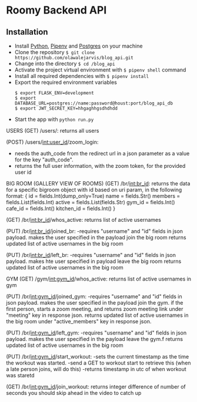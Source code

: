 # Roomy Backend API

## Installation
  - Install [Python](https://www.python.org/downloads/), [Pipenv](https://docs.pipenv.org/) and [Postgres](https://www.postgresql.org/) on your machine
  - Clone the repository `$ git clone https://github.com/olawalejarvis/blog_api.git`
  - Change into the directory `$ cd /blog_api`
  - Activate the project virtual environment with `$ pipenv shell` command
  - Install all required dependencies with `$ pipenv install`
  - Export the required environment variables
      ```
      $ export FLASK_ENV=development
      $ export DATABASE_URL=postgres://name:password@houst:port/blog_api_db
      $ export JWT_SECRET_KEY=hhgaghhgsdhdhdd
      ```
  - Start the app with `python run.py`


USERS
(GET) /users/:
returns all users

(POST) /users/<int:user_id>/zoom_login:
- needs the auth_code from the redirect url in a json parameter as a value for the key "auth_code".
- returns the full user information, with the zoom token, for the provided user id

BIG ROOM (GALLERY VIEW OF ROOMS)
(GET) /br/<int:br_id>:
returns the data for a specific bigroom object with id based on uri param, in the following format:
{
 id = fields.Int(dump_only=True)
  name = fields.Str()
  members = fields.List(fields.Int)
  active = fields.List(fields.Str)
  gym_id = fields.Int()
  cafe_id = fields.Int()
  kitchen_id = fields.Int()
}

(GET) /br/<int:br_id>/whos_active:
 returns list of active usernames

(PUT) /br/<int:br_id>/joined_br:
-requires "username" and "id" fields in json payload.
makes the user specified in the payload join the big room
returns updated list of active usernames in the big room


(PUT) /br/<int:br_id>/left_br:
-requires "username" and "id" fields in json payload.
makes hte user specified in payload leave the big room
returns updated list of active usernames in the big room


GYM
(GET) /gym/<int:gym_id>/whos_active:
 returns list of active usernames in gym

(PUT) /br/<int:gym_id>/joined_gym:
-requires "username" and "id" fields in json payload.
makes the user specified in the payload join the gym.
if the first person, starts a zoom meeting, and returns zoom meeting link under "meeting" key in response json.
returns updated list of active usernames in the big room under "active_members" key in response json.

(PUT) /br/<int:gym_id>/left_gym:
-requires "username" and "id" fields in json payload.
makes the user specified in the payload leave the gym.f
returns updated list of active usernames in the big room 

(PUT) /br/<int:gym_id>/start_workout:
-sets the current timestamp as the time the workout was started. 
-send a GET to workout start to retrieve this (when a late person joins, will do this)
-returns timestamp in utc of when workout was staretd

(GET) /br/<int:gym_id>/join_workout:
returns integer difference of number of seconds you should skip ahead in the video to catch up










